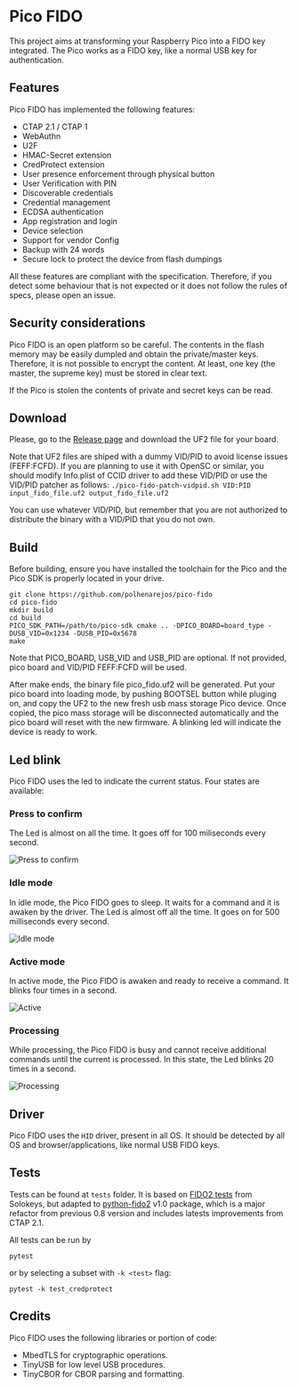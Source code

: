 # Pico FIDO
This project aims at transforming your Raspberry Pico into a FIDO key integrated. The Pico works as a FIDO key, like a normal USB key for authentication.

## Features
Pico FIDO has implemented the following features:

- CTAP 2.1 / CTAP 1
- WebAuthn
- U2F
- HMAC-Secret extension
- CredProtect extension
- User presence enforcement through physical button
- User Verification with PIN
- Discoverable credentials
- Credential management
- ECDSA authentication
- App registration and login
- Device selection
- Support for vendor Config
- Backup with 24 words
- Secure lock to protect the device from flash dumpings

All these features are compliant with the specification. Therefore, if you detect some behaviour that is not expected or it does not follow the rules of specs, please open an issue.

## Security considerations
Pico FIDO is an open platform so be careful. The contents in the flash memory may be easily dumpled and obtain the private/master keys. Therefore, it is not possible to encrypt the content. At least, one key (the master, the supreme key) must be stored in clear text.

If the Pico is stolen the contents of private and secret keys can be read.

## Download
Please, go to the [Release page](https://github.com/polhenarejos/pico-fido/releases "Release page") and download the UF2 file for your board.

Note that UF2 files are shiped with a dummy VID/PID to avoid license issues (FEFF:FCFD). If you are planning to use it with OpenSC or similar, you should modify Info.plist of CCID driver to add these VID/PID or use the VID/PID patcher as follows: `./pico-fido-patch-vidpid.sh VID:PID input_fido_file.uf2 output_fido_file.uf2`

You can use whatever VID/PID, but remember that you are not authorized to distribute the binary with a VID/PID that you do not own.

## Build
Before building, ensure you have installed the toolchain for the Pico and the Pico SDK is properly located in your drive.

    git clone https://github.com/polhenarejos/pico-fido
    cd pico-fido
    mkdir build
    cd build
    PICO_SDK_PATH=/path/to/pico-sdk cmake .. -DPICO_BOARD=board_type -DUSB_VID=0x1234 -DUSB_PID=0x5678
    make

Note that PICO_BOARD, USB_VID and USB_PID are optional. If not provided, pico board and VID/PID FEFF:FCFD will be used.

After make ends, the binary file pico_fido.uf2 will be generated. Put your pico board into loading mode, by pushing BOOTSEL button while pluging on, and copy the UF2 to the new fresh usb mass storage Pico device. Once copied, the pico mass storage will be disconnected automatically and the pico board will reset with the new firmware. A blinking led will indicate the device is ready to work.

## Led blink
Pico FIDO uses the led to indicate the current status. Four states are available:
### Press to confirm
The Led is almost on all the time. It goes off for 100 miliseconds every second.

![Press to confirm](https://user-images.githubusercontent.com/55573252/162008917-6a730eac-396c-44cc-890e-802294be30a3.gif)

### Idle mode
In idle mode, the Pico FIDO goes to sleep. It waits for a command and it is awaken by the driver. The Led is almost off all the time. It goes on for 500 milliseconds every second.

![Idle mode](https://user-images.githubusercontent.com/55573252/162008980-d5a5caad-072e-400c-98e3-2c606b4b2af9.gif)

### Active mode
In active mode, the Pico FIDO is awaken and ready to receive a command. It blinks four times in a second.

![Active](https://user-images.githubusercontent.com/55573252/162008997-1ea8cd7e-5384-4893-9dcb-b473153fc375.gif)

### Processing
While processing, the Pico FIDO is busy and cannot receive additional commands until the current is processed. In this state, the Led blinks 20 times in a second.

![Processing](https://user-images.githubusercontent.com/55573252/162009007-df45111e-2473-4a92-97c5-15c3cd19babd.gif)

## Driver

Pico FIDO uses the `HID` driver, present in all OS. It should be detected by all OS and browser/applications, like normal USB FIDO keys.

## Tests

Tests can be found at `tests` folder. It is based on [FIDO2 tests](https://github.com/solokeys/fido2-tests "FIDO2 tests") from Solokeys, but adapted to [python-fido2](https://github.com/Yubico/python-fido2 "python-fido2") v1.0 package, which is a major refactor from previous 0.8 version and includes latests improvements from CTAP 2.1.

All tests can be run by

```
pytest
```

or by selecting a subset with `-k <test>` flag:
```
pytest -k test_credprotect
```

## Credits
Pico FIDO uses the following libraries or portion of code:
- MbedTLS for cryptographic operations.
- TinyUSB for low level USB procedures.
- TinyCBOR for CBOR parsing and formatting.
